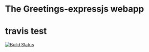 # The Greetings-expressjs webapp

# travis test
[![Build Status](https://travis-ci.org/Plenis/greetings-expressjs.svg?branch=master)](https://travis-ci.org/Plenis/greetings-expressjs)


